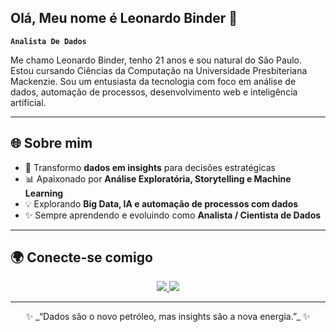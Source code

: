 ## Olá, Meu nome é Leonardo Binder 👋

**`Analista De Dados`**

Me chamo Leonardo Binder, tenho 21 anos e sou natural do São Paulo. Estou cursando Ciências da Computação na Universidade Presbiteriana Mackenzie. Sou um entusiasta da tecnologia com foco em análise de dados, automação de processos, desenvolvimento web e inteligência artificial.

---

## 🌐 Sobre mim
- 🎯 Transformo **dados em insights** para decisões estratégicas  
- 📊 Apaixonado por **Análise Exploratória, Storytelling e Machine Learning**  
- 💡 Explorando **Big Data, IA e automação de processos com dados**  
- ✨ Sempre aprendendo e evoluindo como **Analista / Cientista de Dados**  

---

## 🌍 Conecte-se comigo

<p align="center">
  <a href="https://www.linkedin.com/in/leonardo-binder/" target="_blank">
    <img src="https://img.shields.io/badge/LinkedIn-0077B5?style=for-the-badge&logo=linkedin&logoColor=white"/>
  </a>
  <a href="mailto:leonardo.binder@gmail.com">
    <img src="https://img.shields.io/badge/Gmail-D14836?style=for-the-badge&logo=gmail&logoColor=white"/>
  </a>
</p>

---

<p align="center">
  ✨ _“Dados são o novo petróleo, mas insights são a nova energia.”_ ✨
</p>
